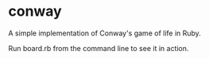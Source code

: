 conway
======

A simple implementation of Conway's game of life in Ruby.

Run board.rb from the command line to see it in action.
